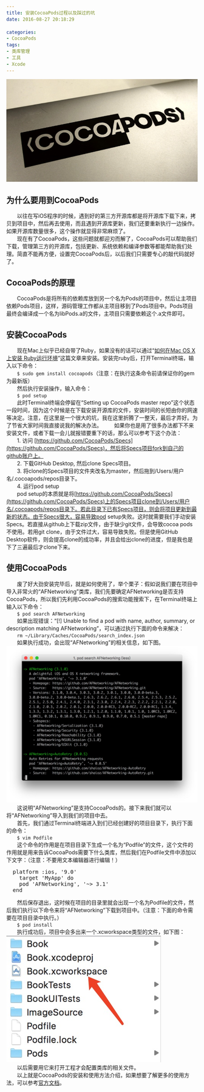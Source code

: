 ```yaml
---
title: 安装CocoaPods过程以及踩过的坑
date: 2016-08-27 20:18:29

categories:
- CocoaPods
tags:
- 类库管理
- 工具
- Xcode
---
```

![cocoaPods logo](https://raw.githubusercontent.com/ChiRenhua/Resource/master/WebImage/安装CocoaPods过程以及踩过的坑/cocoapods-stickers.jpg)  
## 为什么要用到CocoaPods
&emsp;&emsp;以往在写iOS程序的时候，遇到好的第三方开源库都是将开源库下载下来，拷贝到项目中，然后再去使用，而且遇到开源库更新，我们还要重新执行一边操作。如果开源库数量很多，这个操作就显得非常麻烦了。  
&emsp;&emsp;现在有了CocoaPods，这些问题就都迎刃而解了，CocoaPods可以帮助我们下载，管理第三方的开源库，包括更新、系统依赖和编译参数等都能帮助我们处理。简直不能再方便，设置完CocoaPods后，以后我们只需要专心的敲代码就好了。  
## CocoaPods的原理
&emsp;&emsp;CocoaPods是将所有的依赖库放到另一个名为Pods的项目中，然后让主项目依赖Pods项目，这样，源码管理工作都从主项目移到了Pods项目中。Pods项目最终会编译成一个名为libPods.a的文件，主项目只需要依赖这个.a文件即可。
## 安装CocoaPods
&emsp;&emsp;现在Mac上似乎已经自带了Ruby，如果没有的话可以通过“[如何在Mac OS X上安装 Ruby运行环境](http://www.cnblogs.com/daguo/p/4097263.html)”这篇文章来安装。安装完ruby后，打开Terminal终端，输入以下命令：  
&emsp;&emsp;``$ sudo gem install cocoapods``（注意：在执行这条命令前请保证你的gem为最新版）  
&emsp;&emsp;然后执行安装操作，输入命令：  
&emsp;&emsp;``$ pod setup``  
&emsp;&emsp;此时Terminal终端会停留在“Setting up CocoaPods master repo”这个状态一段时间，因为这个时候是在下载安装开源库的文件，安装时间的长短由你的网速等决定。注意，在这里是一个很大的坑，我在这里折腾了一整天，最后才弄好。为了节省大家时间我直接说我的解决办法。
&emsp;&emsp;如果你也是用了很多办法都下不来安装文件，或者下载一会儿就报错要重下的话，那么可以参考下这个办法：  
&emsp;&emsp;1. 访问 [https://github.com/CocoaPods/Specs](https://github.com/CocoaPods/Specs)，然后将Specs项目fork到自己的github账户上。  
&emsp;&emsp;2. 下载GitHub Desktop, 然后clone Specs项目。  
&emsp;&emsp;3. 将clone的Specs项目的文件夹改名为master，然后拖到/Users/用户名/.cocoapods/repos目录下。  
&emsp;&emsp;4. 运行pod setup  
&emsp;&emsp;pod setup的本质就是将[https://github.com/CocoaPods/Specs](https://github.com/CocoaPods/Specs)上的Specs项目clone到/Users/用户名/.cocoapods/repos目录下。若此目录下已有Specs项目，则会将项目更新到最新的状态。由于Specs很大，容易导致pod setup失败。这时就需要我们手动安装Specs。若直接从github上下载zip文件，由于缺少git文件，会导致cocoa pods不使用。若用git clone，由于文件过大，容易导致失败。但是使用GitHub Desktop软件，则会提高clone的成功率，并且会给出clone的进度，但是我也是下了三遍最后才clone下来。
## 使用CocoaPods
&emsp;&emsp;废了好大劲安装完毕后，就是如何使用了，举个栗子：假如说我们要在项目中导入非常火的“AFNetworking”类库，我们先要确定AFNetworking是否支持CocoaPods，所以我们先利用CocoaPods的搜索功能搜索下，在Terminal终端上输入以下命令：  
&emsp;&emsp;``$ pod search AFNetworking``  
&emsp;&emsp;如果出现错误：“[!] Unable to find a pod with name, author, summary, or description matching AFNetworking”，可以通过执行下面的命令来解决：  
&emsp;&emsp;``rm ~/Library/Caches/CocoaPods/search_index.json``  
&emsp;&emsp;如果执行成功，会出现“AFNetworking”的相关信息，如下图。  
![searchResult](https://raw.githubusercontent.com/ChiRenhua/Resource/master/WebImage/安装CocoaPods过程以及踩过的坑/searchResult.png)
&emsp;&emsp;这说明“AFNetworking”是支持CocoaPods的。接下来我们就可以将“AFNetworking”导入到我们的项目中去。  
&emsp;&emsp;首先，我们通过Terminal终端进入到们已经创建好的项目目录下，执行下面的命令：  
&emsp;&emsp;``$ vim Podfile``  
&emsp;&emsp;这个命令的作用是在项目目录下生成一个名为“Podfile”的文件，这个文件的作用就是用来告诉CocoaPods需要下什么类库，然后我们在Podfile文件中添加以下文字：（注意：不要用文本编辑器进行编辑！）  
<pre>&emsp;&emsp;platform :ios, '9.0'  
&emsp;&emsp;&emsp;&emsp;target 'MyApp' do  
&emsp;&emsp;&emsp;&emsp;pod 'AFNetworking', '~> 3.1'  
&emsp;&emsp;end</pre>  
&emsp;&emsp;然后保存退出，这时候在项目的目录里就会出现一个名为Podfile的文件，然后我们执行以下命令来将“AFNetworking”下载到项目中。（注意：下面的命令需要在项目目录中执行。）  
&emsp;&emsp;``$ pod install``  
&emsp;&emsp;执行成功后，项目中会多出来一个.xcworkspace类型的文件，如下图：  
![project](https://raw.githubusercontent.com/ChiRenhua/Resource/master/WebImage/安装CocoaPods过程以及踩过的坑/project.png)  
&emsp;&emsp;以后需要用它来打开工程才会配置类库的相关文件。  
&emsp;&emsp;以上就是CocoaPods的安装和使用方法介绍，如果想要了解更多的使用方法，可以参考[官方文档](https://github.com/CocoaPods/CocoaPods/wiki)。
